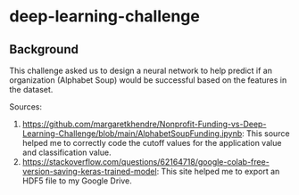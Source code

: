 # deep-learning-challenge

## Background 

This challenge asked us to design a neural network to help predict if an organization (Alphabet Soup) would be successful based on the features in the dataset. 

Sources:
1. https://github.com/margaretkhendre/Nonprofit-Funding-vs-Deep-Learning-Challenge/blob/main/AlphabetSoupFunding.ipynb: This source helped me to correctly code the cutoff values for the application value and classification value. 
2. https://stackoverflow.com/questions/62164718/google-colab-free-version-saving-keras-trained-model: This site helped me to export an HDF5 file to my Google Drive. 
